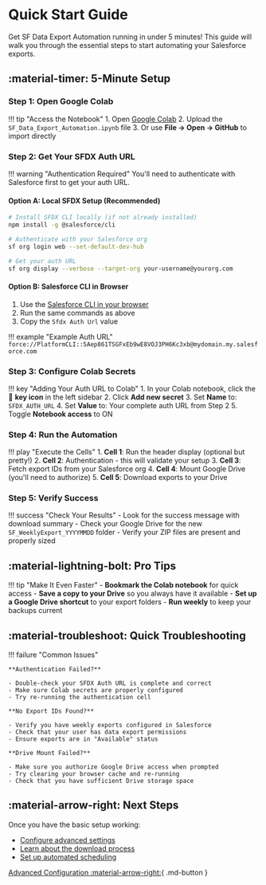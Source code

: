 # Quick Start Guide

Get SF Data Export Automation running in under 5 minutes! This guide will walk you through the essential steps to start automating your Salesforce exports.

## :material-timer: 5-Minute Setup

### Step 1: Open Google Colab

!!! tip "Access the Notebook"
    1. Open [Google Colab](https://colab.research.google.com)
    2. Upload the `SF_Data_Export_Automation.ipynb` file
    3. Or use **File → Open → GitHub** to import directly

### Step 2: Get Your SFDX Auth URL

!!! warning "Authentication Required"
    You'll need to authenticate with Salesforce first to get your auth URL.

#### Option A: Local SFDX Setup (Recommended)

```bash
# Install SFDX CLI locally (if not already installed)
npm install -g @salesforce/cli

# Authenticate with your Salesforce org
sf org login web --set-default-dev-hub

# Get your auth URL
sf org display --verbose --target-org your-username@yourorg.com
```

#### Option B: Salesforce CLI in Browser

1. Use the [Salesforce CLI in your browser](https://developer.salesforce.com/tools/sfdxcli)
2. Run the same commands as above
3. Copy the `Sfdx Auth Url` value

!!! example "Example Auth URL"
    ```
    force://PlatformCLI::5Aep861TSGFxEb9wE8VOJ3PH6Kc3xb@mydomain.my.salesforce.com
    ```

### Step 3: Configure Colab Secrets

!!! key "Adding Your Auth URL to Colab"
    1. In your Colab notebook, click the 🔑 **key icon** in the left sidebar
    2. Click **Add new secret**
    3. Set **Name** to: `SFDX_AUTH_URL`
    4. Set **Value** to: Your complete auth URL from Step 2
    5. Toggle **Notebook access** to ON

### Step 4: Run the Automation

!!! play "Execute the Cells"
    1. **Cell 1**: Run the header display (optional but pretty!)
    2. **Cell 2**: Authentication - this will validate your setup
    3. **Cell 3**: Fetch export IDs from your Salesforce org
    4. **Cell 4**: Mount Google Drive (you'll need to authorize)
    5. **Cell 5**: Download exports to your Drive

### Step 5: Verify Success

!!! success "Check Your Results"
    - Look for the success message with download summary
    - Check your Google Drive for the new `SF_WeeklyExport_YYYYMMDD` folder
    - Verify your ZIP files are present and properly sized

## :material-lightning-bolt: Pro Tips

!!! tip "Make It Even Faster"
    - **Bookmark the Colab notebook** for quick access
    - **Save a copy to your Drive** so you always have it available
    - **Set up a Google Drive shortcut** to your export folders
    - **Run weekly** to keep your backups current

## :material-troubleshoot: Quick Troubleshooting

!!! failure "Common Issues"
    
    **Authentication Failed?**
    
    - Double-check your SFDX Auth URL is complete and correct
    - Make sure Colab secrets are properly configured
    - Try re-running the authentication cell
    
    **No Export IDs Found?**
    
    - Verify you have weekly exports configured in Salesforce
    - Check that your user has data export permissions
    - Ensure exports are in "Available" status
    
    **Drive Mount Failed?**
    
    - Make sure you authorize Google Drive access when prompted
    - Try clearing your browser cache and re-running
    - Check that you have sufficient Drive storage space

## :material-arrow-right: Next Steps

Once you have the basic setup working:

- [Configure advanced settings](../configuration/)
- [Learn about the download process](../usage/download-process.md)
- [Set up automated scheduling](../usage/file-management.md#automation-tips)

[Advanced Configuration :material-arrow-right:](../configuration/){ .md-button }
